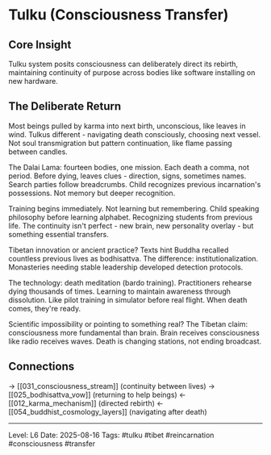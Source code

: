 # Tulku (Consciousness Transfer)

## Core Insight
Tulku system posits consciousness can deliberately direct its rebirth, maintaining continuity of purpose across bodies like software installing on new hardware.

## The Deliberate Return

Most beings pulled by karma into next birth, unconscious, like leaves in wind. Tulkus different - navigating death consciously, choosing next vessel. Not soul transmigration but pattern continuation, like flame passing between candles.

The Dalai Lama: fourteen bodies, one mission. Each death a comma, not period. Before dying, leaves clues - direction, signs, sometimes names. Search parties follow breadcrumbs. Child recognizes previous incarnation's possessions. Not memory but deeper recognition.

Training begins immediately. Not learning but remembering. Child speaking philosophy before learning alphabet. Recognizing students from previous life. The continuity isn't perfect - new brain, new personality overlay - but something essential transfers.

Tibetan innovation or ancient practice? Texts hint Buddha recalled countless previous lives as bodhisattva. The difference: institutionalization. Monasteries needing stable leadership developed detection protocols.

The technology: death meditation (bardo training). Practitioners rehearse dying thousands of times. Learning to maintain awareness through dissolution. Like pilot training in simulator before real flight. When death comes, they're ready.

Scientific impossibility or pointing to something real? The Tibetan claim: consciousness more fundamental than brain. Brain receives consciousness like radio receives waves. Death is changing stations, not ending broadcast.

## Connections
→ [[031_consciousness_stream]] (continuity between lives)
→ [[025_bodhisattva_vow]] (returning to help beings)
← [[012_karma_mechanism]] (directed rebirth)
← [[054_buddhist_cosmology_layers]] (navigating after death)

---
Level: L6
Date: 2025-08-16
Tags: #tulku #tibet #reincarnation #consciousness #transfer